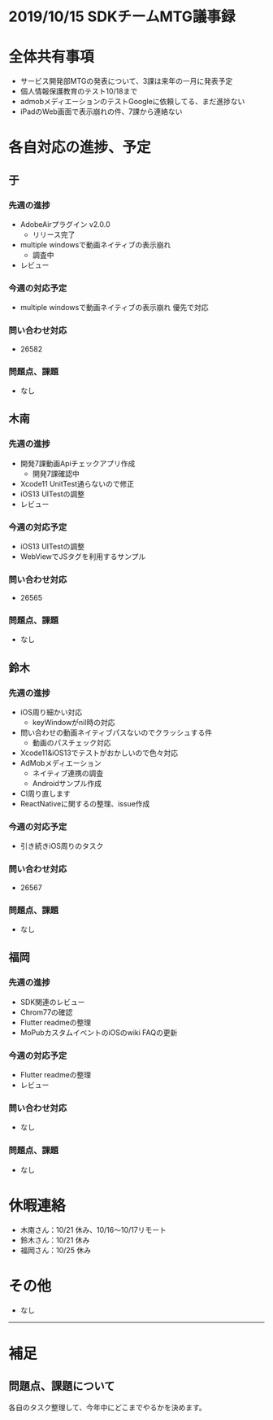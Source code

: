# 2019/10/15 SDKチームMTG議事録

# 全体共有事項
- サービス開発部MTGの発表について、3課は来年の一月に発表予定
- 個人情報保護教育のテスト10/18まで
- admobメディエーションのテストGoogleに依頼してる、まだ進捗ない
- iPadのWeb画面で表示崩れの件、7課から連絡ない

# 各自対応の進捗、予定
## 于
### 先週の進捗
- AdobeAirプラグイン v2.0.0
  - リリース完了
- multiple windowsで動画ネイティブの表示崩れ
  - 調査中
- レビュー

### 今週の対応予定
- multiple windowsで動画ネイティブの表示崩れ 優先で対応

### 問い合わせ対応
- 26582

### 問題点、課題
- なし

## 木南
### 先週の進捗
- 開発7課動画Apiチェックアプリ作成
  - 開発7課確認中
- Xcode11 UnitTest通らないので修正
- iOS13 UITestの調整
- レビュー

### 今週の対応予定
- iOS13 UITestの調整
- WebViewでJSタグを利用するサンプル

### 問い合わせ対応
- 26565

### 問題点、課題
- なし

## 鈴木
### 先週の進捗
- iOS周り細かい対応
  - keyWindowがnil時の対応
- 問い合わせの動画ネイティブパスないのでクラッシュする件
  - 動画のパスチェック対応
- Xcode11&iOS13でテストがおかしいので色々対応
- AdMobメディエーション
  - ネイティブ連携の調査
  - Androidサンプル作成
- CI周り直します
- ReactNativeに関するの整理、issue作成

### 今週の対応予定
- 引き続きiOS周りのタスク

### 問い合わせ対応
- 26567

### 問題点、課題
- なし

## 福岡
### 先週の進捗
- SDK関連のレビュー
- Chrom77の確認
- Flutter readmeの整理
- MoPubカスタムイベントのiOSのwiki FAQの更新

### 今週の対応予定
- Flutter readmeの整理
- レビュー

### 問い合わせ対応
- なし

### 問題点、課題
- なし

# 休暇連絡
- 木南さん：10/21 休み、10/16〜10/17リモート
- 鈴木さん：10/21 休み
- 福岡さん：10/25 休み

# その他
- なし

----

# 補足
## 問題点、課題について
各自のタスク整理して、今年中にどこまでやるかを決めます。
